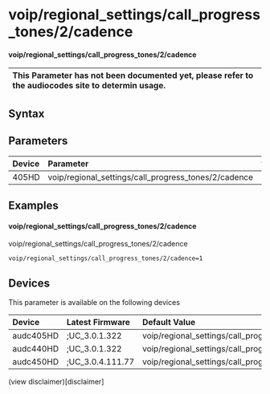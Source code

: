 ﻿---
description: voip/regional_settings/call_progress_tones/2/cadence
search: false
---

# voip/regional_settings/call_progress_tones/2/cadence

#### voip/regional_settings/call_progress_tones/2/cadence


| This Parameter has not been documented yet, please refer to the audiocodes site to determin usage.  | 
| :--- |

## Syntax

## Parameters
|Device|Parameter|value|Description|
|:---|:---|:---|:---|
| 405HD | voip/regional_settings/call_progress_tones/2/cadence |  |  |

## Examples
#### voip/regional_settings/call_progress_tones/2/cadence

voip/regional_settings/call_progress_tones/2/cadence

```
voip/regional_settings/call_progress_tones/2/cadence=1
```

## Devices
This parameter is available on the following devices

| Device | Latest Firmware | Default Value |
|:---|:---|:---|
| audc405HD | ;UC_3.0.1.322 | voip/regional_settings/call_progress_tones/2/cadence=1 
| audc440HD | ;UC_3.0.1.322 | voip/regional_settings/call_progress_tones/2/cadence=1 
| audc450HD | ;UC_3.0.4.111.77 | voip/regional_settings/call_progress_tones/2/cadence=1 

(view disclaimer)[disclaimer]
